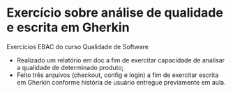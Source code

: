 # Exercício sobre análise de qualidade e escrita em Gherkin
Exercícios EBAC do curso Qualidade de Software

- Realizado um relatório em doc a fim de exercitar capacidade de analisar a qualidade de determinado produto;
- Feito três arquivos (checkout, config e login) a fim de exercitar escrita em Gherkin conforme história de usuário entregue previamente em aula.
